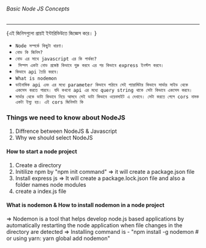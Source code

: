###### Basic Node JS Concepts
------------------------------

{এই জিনিসগুলো প্রায়ই ইন্টারিভিউতে জিজ্ঞেস করে। }

* `Node সম্পর্কে কিছুটা ধারণা।`
* `নোড কি জিনিস?`
* `নোড এর সাথে javascript এর কি পার্থক্য?` 
* ` সিম্পল একটা নোড প্রজেক্ট কিভাবে শুরু করবে এর পর কিভাবে express ইনস্টল করবে।`
* `কিভাবে api তৈরি করবে।`
* `What is nodemon`
* `ডাইনামিক api এবং এর মধ্যে parameter কিভাবে পাঠাবে সেই প্যারামিটার কিভাবে সার্ভার সাইড থেকে একসেস করতে পারবে। যদি কখনো api এর মধ্যে query string থাকে সেটা কিভাবে একসেস করবে। `
* `সার্ভার থেকে ডাটা কিভাবে নিয়ে আসবে সেই ডাটা কিভাবে ওয়েবসাইট এ দেখাবে। সেটা করতে গেলে cors নামক একটা ইস্যু হয়। এই cors জিনিসটা কি `
 
### Things we need to know about NodeJS

 1. Diffrence between NodeJS & Javascript
 2. Why we should select NodeJS


#### How to start a node project
 1. Create a directory
 2. Initilize npm by "npm init command" => it will create a package.json file
 3. Install express js => It will create a package.lock.json file and also a folder names node modules
 4. create a index.js file

#### What is nodemon & How to install nodemon in a node project
=> Nodemon is a tool that helps develop node.js based applications by automatically restarting the node application when file changes in the directory are detected
=> Installing command is - "npm install -g nodemon # or using yarn: yarn global add nodemon"

